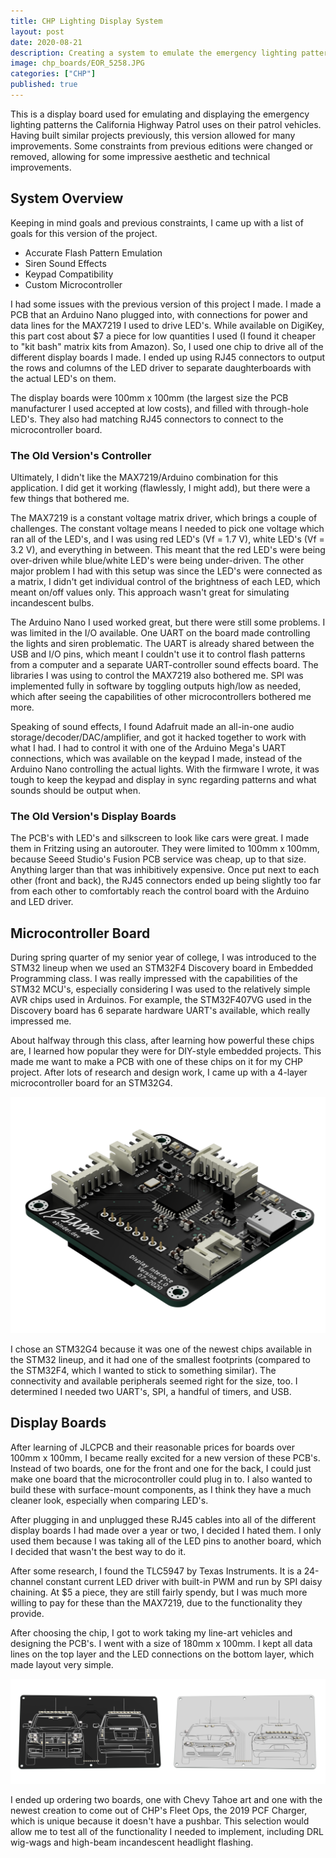 ```yaml
---
title: CHP Lighting Display System
layout: post
date: 2020-08-21
description: Creating a system to emulate the emergency lighting patterns of the California Highway Patrol and embedding in a diecast car
image: chp_boards/EOR_5258.JPG
categories: ["CHP"]
published: true
---
```


This is a display board used for emulating and displaying the emergency lighting patterns the California Highway Patrol uses on their patrol vehicles. Having built similar projects previously, this version allowed for many improvements. Some constraints from previous editions were changed or removed, allowing for some impressive aesthetic and technical improvements.

## System Overview

Keeping in mind goals and previous constraints, I came up with a list of goals for this version of the project.

- Accurate Flash Pattern Emulation
- Siren Sound Effects
- Keypad Compatibility
- Custom Microcontroller


I had some issues with the previous version of this project I made. I made a PCB that an Arduino Nano plugged into, with connections for power and data lines for the MAX7219 I used to drive LED's. While available on DigiKey, this part cost about $7 a piece for low quantities I used (I found it cheaper to "kit bash" matrix kits from Amazon). So, I used one chip to drive all of the different display boards I made. I ended up using RJ45 connectors to output the rows and columns of the LED driver to separate daughterboards with the actual LED's on them.

The display boards were 100mm x 100mm (the largest size the PCB manufacturer I used accepted at low costs), and filled with through-hole LED's. They also had matching RJ45 connectors to connect to the microcontroller board.

### The Old Version's Controller

Ultimately, I didn't like the MAX7219/Arduino combination for this application. I did get it working (flawlessly, I might add), but there were a few things that bothered me.

The MAX7219 is a constant voltage matrix driver, which brings a couple of challenges. The constant voltage means I needed to pick one voltage which ran all of the LED's, and I was using red LED's (Vf = 1.7 V), white LED's (Vf = 3.2 V), and everything in between. This meant that the red LED's were being over-driven while blue/white LED's were being under-driven. The other major problem I had with this setup was since the LED's were connected as a matrix, I didn't get individual control of the brightness of each LED, which meant on/off values only. This approach wasn't great for simulating incandescent bulbs.

The Arduino Nano I used worked great, but there were still some problems. I was limited in the I/O available. One UART on the board made controlling the lights and siren problematic. The UART is already shared between the USB and I/O pins, which meant I couldn't use it to control flash patterns from a computer and a separate UART-controller sound effects board. The libraries I was using to control the MAX7219 also bothered me. SPI was implemented fully in software by toggling outputs high/low as needed, which after seeing the capabilities of other microcontrollers bothered me more.

Speaking of sound effects, I found Adafruit made an all-in-one audio storage/decoder/DAC/amplifier, and got it hacked together to work with what I had. I had to control it with one of the Arduino Mega's UART connections, which was available on the keypad I made, instead of the Arduino Nano controlling the actual lights. With the firmware I wrote, it was tough to keep the keypad and display in sync regarding patterns and what sounds should be output when.

### The Old Version's Display Boards

The PCB's with LED's and silkscreen to look like cars were great. I made them in Fritzing using an autorouter. They were limited to 100mm x 100mm, because Seeed Studio's Fusion PCB service was cheap, up to that size. Anything larger than that was inhibitively expensive. Once put next to each other (front and back), the RJ45 connectors ended up being slightly too far from each other to comfortably reach the control board with the Arduino and LED driver.

## Microcontroller Board

During spring quarter of my senior year of college, I was introduced to the STM32 lineup when we used an STM32F4 Discovery board in Embedded Programming class. I was really impressed with the capabilities of the STM32 MCU's, especially considering I was used to the relatively simple AVR chips used in Arduinos. For example, the STM32F407VG used in the Discovery board has 6 separate hardware UART's available, which really impressed me.

About halfway through this class, after learning how powerful these chips are, I learned how popular they were for DIY-style embedded projects. This made me want to make a PCB with one of these chips on it for my CHP project. After lots of research and design work, I came up with a 4-layer microcontroller board for an STM32G4.

<img class="card-img" src="/img/chp_boards/controller2.png" alt="">

I chose an STM32G4 because it was one of the newest chips available in the STM32 lineup, and it had one of the smallest footprints (compared to the STM32F4, which I wanted to stick to something similar). The connectivity and available peripherals seemed right for the size, too. I determined I needed two UART's, SPI, a handful of timers, and USB.

## Display Boards

After learning of JLCPCB and their reasonable prices for boards over 100mm x 100mm, I became really excited for a new version of these PCB's. Instead of two boards, one for the front and one for the back, I could just make one board that the microcontroller could plug in to. I also wanted to build these with surface-mount components, as I think they have a much cleaner look, especially when comparing LED's.

After plugging in and unplugged these RJ45 cables into all of the different display boards I had made over a year or two, I decided I hated them. I only used them because I was taking all of the LED pins to another board, which I decided that wasn't the best way to do it.

After some research, I found the TLC5947 by Texas Instruments. It is a 24-channel constant current LED driver with built-in PWM and run by SPI daisy chaining. At $5 a piece, they are still fairly spendy, but I was much more willing to pay for these than the MAX7219, due to the functionality they provide.

After choosing the chip, I got to work taking my line-art vehicles and designing the PCB's. I went with a size of 180mm x 100mm. I kept all data lines on the top layer and the LED connections on the bottom layer, which made layout very simple.

<img class="card-img" src="/img/chp_boards/both.png" alt="">

I ended up ordering two boards, one with Chevy Tahoe art and one with the newest creation to come out of CHP's Fleet Ops, the 2019 PCF Charger, which is unique because it doesn't have a pushbar. This selection would allow me to test all of the functionality I needed to implement, including DRL wig-wags and high-beam incandescent headlight flashing.

